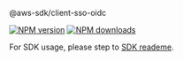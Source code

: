 @aws-sdk/client-sso-oidc

[![NPM version](https://img.shields.io/npm/v/@aws-sdk/client-sso-oidc/beta.svg)](https://www.npmjs.com/package/@aws-sdk/client-sso-oidc)
[![NPM downloads](https://img.shields.io/npm/dm/@aws-sdk/client-sso-oidc.svg)](https://www.npmjs.com/package/@aws-sdk/client-sso-oidc)

For SDK usage, please step to [SDK reademe](https://github.com/aws/aws-sdk-js-v3).
